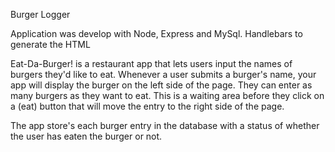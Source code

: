 Burger Logger 

Application was develop with Node, Express and MySql. Handlebars to generate the HTML

Eat-Da-Burger! is a restaurant app that lets users input the names of burgers they'd like to eat.  Whenever a user submits a burger's name, your app will display the burger on the left side of the page.  They can enter as many burgers as they want to eat.  This is a waiting area before they click on a (eat) button that will move the entry to the right side of the page. 

The app store's each burger entry in the database with a status of whether the user has eaten the burger or not.
